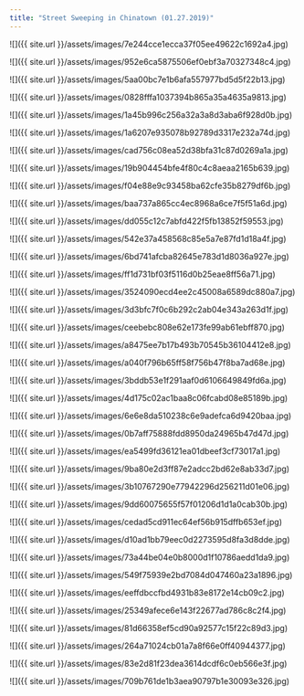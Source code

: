```yaml
---
title: "Street Sweeping in Chinatown (01.27.2019)"
---
```


![]({{ site.url }}/assets/images/7e244cce1ecca37f05ee49622c1692a4.jpg)

![]({{ site.url }}/assets/images/952e6ca5875506ef0ebf3a70327348c4.jpg)

![]({{ site.url }}/assets/images/5aa00bc7e1b6afa557977bd5d5f22b13.jpg)

![]({{ site.url }}/assets/images/0828fffa1037394b865a35a4635a9813.jpg)

![]({{ site.url }}/assets/images/1a45b996c256a32a3a8d3aba6f928d0b.jpg)

![]({{ site.url }}/assets/images/1a6207e935078b92789d3317e232a74d.jpg)

![]({{ site.url }}/assets/images/cad756c08ea52d38bfa31c87d0269a1a.jpg)

![]({{ site.url }}/assets/images/19b904454bfe4f80c4c8aeaa2165b639.jpg)

![]({{ site.url }}/assets/images/f04e88e9c93458ba62cfe35b8279df6b.jpg)

![]({{ site.url }}/assets/images/baa737a865cc4ec8968a6ce7f5f51a6d.jpg)

![]({{ site.url }}/assets/images/dd055c12c7abfd422f5fb13852f59553.jpg)

![]({{ site.url }}/assets/images/542e37a458568c85e5a7e87fd1d18a4f.jpg)

![]({{ site.url }}/assets/images/6bd741afcba82645e783d1d8036a927e.jpg)

![]({{ site.url }}/assets/images/ff1d731bf03f5116d0b25eae8ff56a71.jpg)

![]({{ site.url }}/assets/images/3524090ecd4ee2c45008a6589dc880a7.jpg)

![]({{ site.url }}/assets/images/3d3bfc7f0c6b292c2ab04e343a263d1f.jpg)

![]({{ site.url }}/assets/images/ceebebc808e62e173fe99ab61ebff870.jpg)

![]({{ site.url }}/assets/images/a8475ee7b17b493b70545b36104412e8.jpg)

![]({{ site.url }}/assets/images/a040f796b65ff58f756b47f8ba7ad68e.jpg)

![]({{ site.url }}/assets/images/3bddb53e1f291aaf0d6106649849fd6a.jpg)

![]({{ site.url }}/assets/images/4d175c02ac1baa8c06fcabd08e85189b.jpg)

![]({{ site.url }}/assets/images/6e6e8da510238c6e9adefca6d9420baa.jpg)

![]({{ site.url }}/assets/images/0b7aff75888fdd8950da24965b47d47d.jpg)

![]({{ site.url }}/assets/images/ea5499fd36121ea01dbeef3cf73017a1.jpg)

![]({{ site.url }}/assets/images/9ba80e2d3ff87e2adcc2bd62e8ab33d7.jpg)

![]({{ site.url }}/assets/images/3b10767290e77942296d256211d01e06.jpg)

![]({{ site.url }}/assets/images/9dd60075655f57f01206d1d1a0cab30b.jpg)

![]({{ site.url }}/assets/images/cedad5cd911ec64ef56b915dffb653ef.jpg)

![]({{ site.url }}/assets/images/d10ad1bb79eec0d2273595d8fa3d8dde.jpg)

![]({{ site.url }}/assets/images/73a44be04e0b8000d1f10786aedd1da9.jpg)

![]({{ site.url }}/assets/images/549f75939e2bd7084d047460a23a1896.jpg)

![]({{ site.url }}/assets/images/eeffdbccfbd4931b83e8172e14cb09c2.jpg)

![]({{ site.url }}/assets/images/25349afece6e143f22677ad786c8c2f4.jpg)

![]({{ site.url }}/assets/images/81d66358ef5cd90a92577c15f22c89d3.jpg)

![]({{ site.url }}/assets/images/264a71024cb01a7a8f66e0ff40944377.jpg)

![]({{ site.url }}/assets/images/83e2d81f23dea3614dcdf6c0eb566e3f.jpg)

![]({{ site.url }}/assets/images/709b761de1b3aea90797b1e30093e326.jpg)
